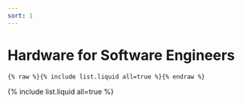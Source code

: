 ```yaml
---
sort: 1
---
```


# Hardware for Software Engineers 

```
{% raw %}{% include list.liquid all=true %}{% endraw %}
```

{% include list.liquid all=true %}
